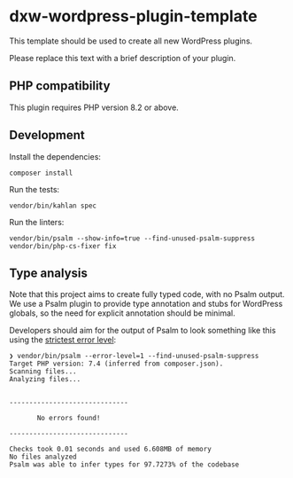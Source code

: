 # dxw-wordpress-plugin-template

This template should be used to create all new WordPress plugins.

Please replace this text with a brief description of your plugin.

## PHP compatibility

This plugin requires PHP version 8.2 or above.

## Development

Install the dependencies:

```shell
composer install
```

Run the tests:

```shell
vendor/bin/kahlan spec
```

Run the linters:

```shell
vendor/bin/psalm --show-info=true --find-unused-psalm-suppress
vendor/bin/php-cs-fixer fix
```

## Type analysis

Note that this project aims to create fully typed code, with no Psalm output.
We use a Psalm plugin to provide type annotation and stubs for WordPress
globals, so the need for explicit annotation should be minimal.

Developers should aim for the output of Psalm to look something like this using
the [strictest error level](https://psalm.dev/docs/running_psalm/error_levels/):

```shell
❯ vendor/bin/psalm --error-level=1 --find-unused-psalm-suppress
Target PHP version: 7.4 (inferred from composer.json).
Scanning files...
Analyzing files...


------------------------------

       No errors found!

------------------------------

Checks took 0.01 seconds and used 6.608MB of memory
No files analyzed
Psalm was able to infer types for 97.7273% of the codebase
```
